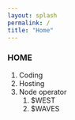 ```yaml
---
layout: splash
permalink: /
title: "Home"
---
```

### HOME

1. Coding
2. Hosting
3. Node operator
	1. $WEST
	2. $WAVES